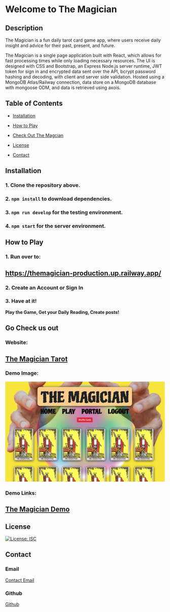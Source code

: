 # Welcome to The Magician

## Description

The Magician is a fun daily tarot card game app, where users receive daily insight and advice for their past, present, and future.

The Magician is a single page application built with React, which allows for fast processing times while only loading necessary resources. The UI is designed with CSS and Bootstrap, an Express Node.js server runtime, JWT token for sign in and encrypted data sent over the API, bcrypt password hashing and decoding, with client and server side validation. Hosted using a MongoDB Atlas/Railway connection, data store on a MongoDB database with mongoose ODM, and data is retrieved using axois.

## Table of Contents

- [Installation](#installation)

- [How to Play](#how-to-play)

- [Check Out The Magcian](#go-check-us-out)

- [License](#license)

- [Contact](#contact)

## Installation

### 1. Clone the repository above.
### 2. ` npm install ` to download dependencies.
### 3. ` npm run develop ` for the testing environment.
### 4. ` npm start ` for the server environment.

## How to Play

### 1. Run over to:
## https://themagician-production.up.railway.app/

### 2. Create an Account or Sign In 

### 3. Have at it! 
**Play the Game, Get your Daily Reading, Create posts!**

## Go Check us out

### Website: 
## [The Magician Tarot](https://themagician-production.up.railway.app/)

### Demo Image: 
![The Magician](./client/src/images/mag-thumbnail.png)

### Demo Links:

## [The Magician Demo](https://www.loom.com/share/fb6457a62337424aab395c6878cd0acc)


## License

[![License: ISC](https://img.shields.io/badge/License-ISC-blue.svg)](https://opensource.org/licenses/ISC)

## Contact

### Email

[Contact Email](mailto:create.jasminedaniels@gmail.com)

### Github

[Github](https://github.com/JasmineDaniels)